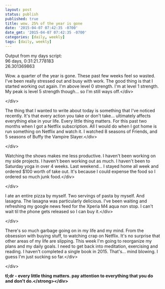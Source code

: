 ```yaml
---
layout: post
status: publish
published: true
title: wow. 25% of the year is gone
date: '2015-04-07 07:42:35 -0700'
date_gmt: '2015-04-07 07:42:35 -0700'
categories: [daily, weekly]
tags: [daily, weekly]
---
```

<p>Output from my days script:<br />
96 days, 0:31:21.778183<br />
26.301369863</p>
<div>Wow. a quarter of the year is gone. These past few weeks feel so wasted. I've been really stressed out and busy with work. The good thing is that I started working out again. I'm above level 0 strength. I'm at level 1 strength. My peak is level 5 strength though... so I'm still ways off.<&#47;div></p>
<div><&#47;div></p>
<div>The thing that I wanted to write about today is something that I've noticed recently. It's that every action you take or don't take... ultimately affects everything else in your life. Every little thing matters. For this past two months when I got a Netflix subscription. All I would do when I got home is run something on Netflix and watch it. I watched 8 seasons of Friends, and 5 seasons of Buffy the Vampire Slayer.<&#47;div></p>
<div><&#47;div></p>
<div>Watching the shows makes me less productive. I haven't been working on my side projects. I haven't been working out as much. I haven't been to Saturday yoga in over 4 weeks. Last weekend... I stayed home all week and ordered $100 worth of take out. It's because I could expense the food so I ordered so much junk food.<&#47;div></p>
<div><&#47;div></p>
<div>I ate an entire pizza by myself. Two servings of pasta by myself. And lasagna. The lasagna was particularly delicious. I've been waiting and refreshing my google news feed for the Xperia M4 aqua non stop. I can't wait til the phone gets released so I can buy it.<&#47;div></p>
<div><&#47;div></p>
<div>There's so much garbage going on in my life and my mind. From the obsession with buying stuff, to watching crap on Netflix. It's no surprise that other areas of my life are slipping. This week I'm going to reorganize my plans and my daily goals. I need to get back into meditation, exercising and reading. I haven't completed a single book in 2015. That's... mind blowing. I guess I'm just sucking so far.<&#47;div></p>
<div><&#47;div></p>
<div><strong>tl;dr - every little thing matters. pay attention to everything that you do and don't do.<&#47;strong><&#47;div></p>
